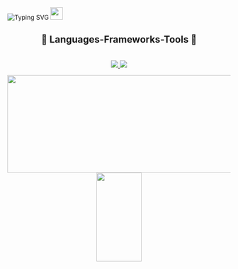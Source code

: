 <div align="center" style="display: inline-block;">
  <img src="https://readme-typing-svg.herokuapp.com?font=Pacifico&color=%ffffff&size=48&center=true&vCenter=true&width=1200&height=100&lines=Welcome+to+AbuTalha!" alt="Typing SVG" style="display: inline-block;">
  <img src="https://media.giphy.com/media/hvRJCLFzcasrR4ia7z/giphy.gif" width="28" style="display: inline-block;">
</div>

<!--- ![](https://mermaid.ink/img/pako:eNplULtqA0EM_BWh-ghOQpptbUgKu4rdXSNu5Vi5u5XZ1SYcxv9u-QUmEQjEzGgG6YCdRsaA31pz4qlN4GViA8OCJliq9rCUnq9E4c5EE7wrmMImyQ_nInZbA5i7GQR4C7DiO-baui9GkkuA10dmTT1DN1Ap7NTzmWq84eVp9i9up-OjY9TfdPf8m_bh0lsSNjhyHkmin3g4a1q0HbsVBh8jb6kO1mKbji6lavo5pQ6D5coN1n0k44XQV6YRw5aG4ihHMc2r69su3zueAMHvZUQ?type=png) --->


<h2 align="center">🔧 Languages-Frameworks-Tools 🔧</h2>
</br>
<div align="center">
<a href="https://skillicons.dev">
<img src="https://skillicons.dev/icons?i=c,cpp,html,css,tailwind,wordpress,js,react,python,&theme=dark "/>
<img src="https://skillicons.dev/icons?i=git,github,githubactions,bootstrap,sqlite,visualstudio,vscode,stackoverflow,&theme=dark"/>
</a>
</div>

<p align="center">
  <img width="800" height="220" src="https://streak-stats.demolab.com?user=iamabutalha&theme=highcontrast&hide_border=true&border_radius=5&card_width=800">
   <img align="center" width="45%" height="200" src="https://github-readme-stats.vercel.app/api/top-langs/?username=iamabutalha&theme=react&layout=compact&langs_count=20&hide_title=true"/>
</p>
     


<!---![talha GitHub stats](https://github-readme-stats.vercel.app/api?username=iamabutalha)
![GitHub Streak](https://github-readme-streak-stats.herokuapp.com/?user=iamabutalha)
![trophy](https://github-profile-trophy.vercel.app/?username=iamabutalha)--->


<!---
iamabutalha/iamabutalha is a ✨ special ✨ repository because its `README.md` (this file) appears on your GitHub profile.
You can click the Preview link to take a look at your changes.
--->
